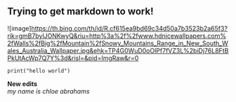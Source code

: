 ## Trying to get markdown to work!

![image]https://th.bing.com/th/id/R.cf615ea9bd69c34d50a7b3523b2a65f3?rik=gmB7bylJONKwyQ&riu=http%3a%2f%2fwww.hdnicewallpapers.com%2fWalls%2fBig%2fMountain%2fSnowy_Mountains_Range_in_New_South_Wales_Australia_Wallpaper.jpg&ehk=TP4G0WuD0oOlPf7fVZ3L%2biDj76L8FtBPkUtAcWp7Q7Y%3d&risl=&pid=ImgRaw&r=0

```
print("hello world")
```

**New edits**\
*my name is chloe abrahams*

